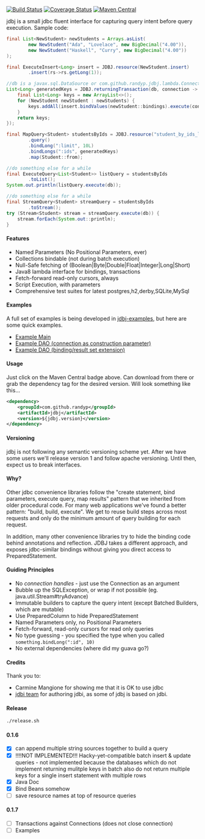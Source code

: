 [![Build Status](https://travis-ci.org/randyp/jdbj.svg?branch=master)](https://travis-ci.org/randyp/jdbj)
[![Coverage Status](https://coveralls.io/repos/randyp/jdbj/badge.svg?branch=master&service=github)](https://coveralls.io/github/randyp/jdbj?branch=master)
[![Maven Central](https://maven-badges.herokuapp.com/maven-central/com.github.randyp/jdbj/badge.svg)](https://maven-badges.herokuapp.com/maven-central/com.github.randyp/jdbj/)

jdbj is a small jdbc fluent interface for capturing query intent before query execution. Sample code:
``` java
final List<NewStudent> newStudents = Arrays.asList(
        new NewStudent("Ada", "Lovelace", new BigDecimal("4.00")),
        new NewStudent("Haskell", "Curry", new BigDecimal("4.00"))
);

final ExecuteInsert<Long> insert = JDBJ.resource(NewStudent.insert)
        .insert(rs->rs.getLong(1));

//db is a javax.sql.DataSource or com.github.randyp.jdbj.lambda.ConnectionSupplier
List<Long> generatedKeys = JDBJ.returningTransaction(db, connection -> {
    final List<Long> keys = new ArrayList<>();
    for (NewStudent newStudent : newStudents) {
        keys.addAll(insert.bindValues(newStudent::bindings).execute(connection));
    }
    return keys;
});

final MapQuery<Student> studentsByIds = JDBJ.resource("student_by_ids_limit.sql")
        .query()
        .bindLong(":limit", 10L)
        .bindLongs(":ids", generatedKeys)
        .map(Student::from);

//do something else for a while
final ExecuteQuery<List<Student>> listQuery = studentsByIds
        .toList();
System.out.println(listQuery.execute(db));

//do something else for a while
final StreamQuery<Student> streamQuery = studentsByIds
        .toStream();
try (Stream<Student> stream = streamQuery.execute(db)) {
    stream.forEach(System.out::println);
}
```

#### Features
* Named Parameters (No Positional Parameters, ever)
* Collections bindable (not during batch execution)
* Null-Safe fetching of (Boolean|Byte|Double|Float|Integer|Long|Short)
* Java8 lambda interface for bindings, transactions
* Fetch-forward read-only cursors, always
* Script Execution, with parameters
* Comprehensive test suites for latest postgres,h2,derby,SQLite,MySql

#### Examples
A full set of examples is being developed in [jdbj-examples](https://github.com/randyp/jdbj-examples), but here are some quick examples.

* [Example Main](src/test/java/com/github/randyp/jdbj/example/InformationSchemaMain.java)
* [Example DAO (connection as construction parameter)](src/test/java/com/github/randyp/jdbj/example/StudentDAO.java)
* [Example DAO (binding/result set extension)](src/test/java/com/github/randyp/jdbj/example/extension/MessageDAO.java)

#### Usage
Just click on the Maven Central badge above. Can download from there or grab the dependency tag for the desired version. Will look something like this...

``` xml
<dependency>
    <groupId>com.github.randyp</groupId>
    <artifactId>jdbj</artifactId>
    <version>${jdbj.version}</version>
</dependency>
```

#### Versioning
jdbj is not following any semantic versioning scheme yet. After we have some users we'll release version 1 and follow apache versioning. Until then, expect us to break interfaces.

#### Why?
Other jdbc convenience libraries follow the "create statement, bind parameters, execute query, map results" pattern that we inherited from older procedural code. For many web applications we've found a better pattern: "build, build, execute". We get to reuse build steps across most requests and only do the minimum amount of query building for each request.

In addition, many other convenience libraries try to hide the binding code behind annotations and reflection. JDBJ takes a different approach, and exposes jdbc-similar bindings without giving you direct access to PreparedStatement. 

#### Guiding Principles
* No *connection handles* - just use the Connection as an argument
* Bubble up the SQLException, or wrap if not possible (eg. java.util.Stream#tryAdvance)
* Immutable builders to capture the query intent (except Batched Builders, which are mutable)
* Use PreparedColumn to hide PreparedStatement
* Named Parameters only, no Positional Parameters
* Fetch-forward, read-only cursors for read only queries
* No type guessing - you specified the type when you called `something.bindLong(":id", 10)`
* No external dependencies (where did my guava go?)

#### Credits
Thank you to:
* Carmine Mangione for showing me that it is OK to use jdbc
* [jdbi team](http://jdbi.org/) for authoring jdbi, as some of jdbj is based on jdbi.

#### Release
``` sh
./release.sh
```

#### 0.1.6
* [x] can append multiple string sources together to build a query
* [x] !!!!NOT IMPLEMENTED!!! Hacky-yet-compatible batch insert & update queries - not implemented because the databases which do not implement returning mulitple keys in batch also do not return multiple keys for a single insert statement with multiple rows 
* [x] Java Doc
* [x] Bind Beans somehow
* [ ] save resource names at top of resource queries

#### 0.1.7
* [ ] Transactions against Connections (does not close connection)
* [ ] Examples
